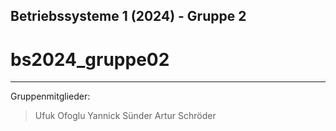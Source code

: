 ## Betriebssysteme 1 (2024) - Gruppe 2
# bs2024_gruppe02
----
Gruppenmitglieder:
> Ufuk Ofoglu
> Yannick Sünder
> Artur Schröder
